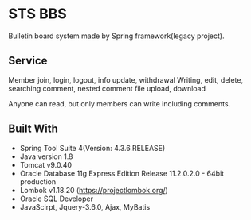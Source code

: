 # STS BBS

Bulletin board system made by Spring framework(legacy project).

## Service

Member join, login, logout, info update, withdrawal
Writing, edit, delete, searching
comment, nested comment
file upload, download

Anyone can read, but only members can write including comments.

## Built With

* Spring Tool Suite 4(Version: 4.3.6.RELEASE)
* Java version 1.8 
* Tomcat v9.0.40
* Oracle Database 11g Express Edition Release 11.2.0.2.0 - 64bit production
* Lombok v1.18.20 (https://projectlombok.org/)
* Oracle SQL Developer
* JavaScirpt, Jquery-3.6.0, Ajax, MyBatis
